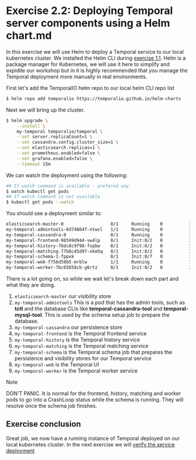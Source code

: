 # Exercise 2.2: Deploying Temporal server components using a Helm chart.md
In this exercise we will use Helm to deploy a Temporal service to our local kubernetes cluster. We installed the Helm CLI during [exercise 1.1](../1.Preparing-Your-Environment/1.1.Installing-prerequisites.md). Helm is a package manager for Kubernetes, we will use it here to simplify and expidite our workshop but in it is highly recommended that you manage the Temporal deployment more manually in real environments.


First let's add the TemporalIO helm repo to our local helm CLI repo list
```bash
$ helm repo add temporalio https://temporalio.github.io/helm-charts
```

Next we will bring up the cluster.
```bash
$ helm upgrade \
    --install \
    my-temporal temporalio/temporal \
    --set server.replicaCount=1 \
    --set cassandra.config.cluster_size=1 \
    --set elasticsearch.replicas=1 \
    --set prometheus.enabled=false \
    --set grafana.enabled=false \
    --timeout 15m
```

We can watch the deployment using the following:
```bash
## If watch command is available - prefered way
$ watch kubectl get pods
## If watch command is not available
$ kubectl get pods --watch
```

You should see a deployment similar to:
```bash
elasticsearch-master-0                  0/1     Running    0          12
my-temporal-admintools-6d74864f-ntwsl   1/1     Running    0          10s
my-temporal-cassandra-0                 0/1     Running    0          10s
my-temporal-frontend-98599d944-vw4lp    0/1     Init:0/2   0          10s
my-temporal-history-76dc8c9f98-fvpbw    0/1     Init:0/2   0          10s
my-temporal-matching-77b8c45d97-nkm5q   0/1     Init:0/2   0          10s
my-temporal-schema-1-fppxk              0/1     Init:0/7   0          10s
my-temporal-web-f756d58b5-mrblw         1/1     Running    0          10s
my-temporal-worker-7bc65858cb-g6rtz     0/1     Init:0/2   0          10
```


There is a lot going on, so while we wait let's break down each part and what they are doing. 

1. `elasticsearch-master` our visibility store
2. `my-temporal-admintools` This is a pod that has the admin tools, such as **tctl** and the database CLIs like **temporal-cassandra-tool** and **temporal-mysql-tool**. This is used by the schema setup job to prepare the database.
3. `my-temporal-cassandra` our persistence store
4. `my-temporal-frontend` is the Temporal frontend service
5. `my-temporal-history` is the Temporal history service
6. `my-temporal-matching` is the Temporal matching service
7. `my-temporal-schema` is the Temporal schema job that prepares the persistence and visibility stores for our Temporal service
8. `my-temporal-web` is the Temporal UI
9. `my-temporal-worker` is the Temporal worker service

> [!NOTE]
> DON'T PANIC. It is normal for the frontend, history, matching and worker pods to go into a CrashLoop status while the schema is running. They will resolve once the schema job finishes.


## Exercise conclusion
Great job, we now have a running instance of Temporal deployed on our local kubernetes cluster. In the next exercise we will [verify the service deployment](./2.3.Verifying-Temporal-deployment.md)